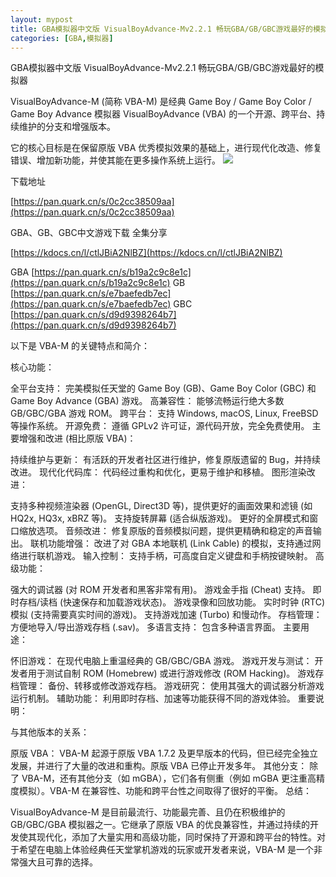 ```yaml
---
layout: mypost
title: GBA模拟器中文版 VisualBoyAdvance-Mv2.2.1 畅玩GBA/GB/GBC游戏最好的模拟器
categories: [GBA,模拟器]
---
```


GBA模拟器中文版 VisualBoyAdvance-Mv2.2.1 畅玩GBA/GB/GBC游戏最好的模拟器                                          

VisualBoyAdvance-M (简称 VBA-M) 是经典 Game Boy / Game Boy Color / Game Boy Advance 模拟器 VisualBoyAdvance (VBA) 的一个开源、跨平台、持续维护的分支和增强版本。

它的核心目标是在保留原版 VBA 优秀模拟效果的基础上，进行现代化改造、修复错误、增加新功能，并使其能在更多操作系统上运行。
![](https://s2.loli.net/2025/07/24/wV49UxXDnZiQe3t.png)


下载地址

[https://pan.quark.cn/s/0c2cc38509aa](https://pan.quark.cn/s/0c2cc38509aa)

GBA、GB、GBC中文游戏下载 全集分享

[https://kdocs.cn/l/ctlJBiA2NlBZ](https://kdocs.cn/l/ctlJBiA2NlBZ)

GBA
[https://pan.quark.cn/s/b19a2c9c8e1c](https://pan.quark.cn/s/b19a2c9c8e1c)
GB
[https://pan.quark.cn/s/e7baefedb7ec](https://pan.quark.cn/s/e7baefedb7ec)
GBC
[https://pan.quark.cn/s/d9d9398264b7](https://pan.quark.cn/s/d9d9398264b7)

以下是 VBA-M 的关键特点和简介：

核心功能：

全平台支持： 完美模拟任天堂的 Game Boy (GB)、Game Boy Color (GBC) 和 Game Boy Advance (GBA) 游戏。
高兼容性： 能够流畅运行绝大多数 GB/GBC/GBA 游戏 ROM。
跨平台： 支持 Windows, macOS, Linux, FreeBSD 等操作系统。
开源免费： 遵循 GPLv2 许可证，源代码开放，完全免费使用。
主要增强和改进 (相比原版 VBA)：

持续维护与更新： 有活跃的开发者社区进行维护，修复原版遗留的 Bug，并持续改进。
现代化代码库： 代码经过重构和优化，更易于维护和移植。
图形渲染改进：

支持多种视频渲染器 (OpenGL, Direct3D 等)，提供更好的画面效果和滤镜 (如 HQ2x, HQ3x, xBRZ 等)。
支持旋转屏幕 (适合纵版游戏)。
更好的全屏模式和窗口缩放选项。
音频改进： 修复原版的音频模拟问题，提供更精确和稳定的声音输出。
联机功能增强： 改进了对 GBA 本地联机 (Link Cable) 的模拟，支持通过网络进行联机游戏。
输入控制： 支持手柄，可高度自定义键盘和手柄按键映射。
高级功能：

强大的调试器 (对 ROM 开发者和黑客非常有用)。
游戏金手指 (Cheat) 支持。
即时存档/读档 (快速保存和加载游戏状态)。
游戏录像和回放功能。
实时时钟 (RTC) 模拟 (支持需要真实时间的游戏)。
支持游戏加速 (Turbo) 和慢动作。
存档管理： 方便地导入/导出游戏存档 (.sav)。
多语言支持： 包含多种语言界面。
主要用途：

怀旧游戏： 在现代电脑上重温经典的 GB/GBC/GBA 游戏。
游戏开发与测试： 开发者用于测试自制 ROM (Homebrew) 或进行游戏修改 (ROM Hacking)。
游戏存档管理： 备份、转移或修改游戏存档。
游戏研究： 使用其强大的调试器分析游戏运行机制。
辅助功能： 利用即时存档、加速等功能获得不同的游戏体验。
重要说明：

与其他版本的关系：

原版 VBA： VBA-M 起源于原版 VBA 1.7.2 及更早版本的代码，但已经完全独立发展，并进行了大量的改进和重构。原版 VBA 已停止开发多年。
其他分支： 除了 VBA-M，还有其他分支（如 mGBA），它们各有侧重（例如 mGBA 更注重高精度模拟）。VBA-M 在兼容性、功能和跨平台性之间取得了很好的平衡。
总结：

VisualBoyAdvance-M 是目前最流行、功能最完善、且仍在积极维护的 GB/GBC/GBA 模拟器之一。它继承了原版 VBA 的优良兼容性，并通过持续的开发使其现代化，添加了大量实用和高级功能，同时保持了开源和跨平台的特性。对于希望在电脑上体验经典任天堂掌机游戏的玩家或开发者来说，VBA-M 是一个非常强大且可靠的选择。
